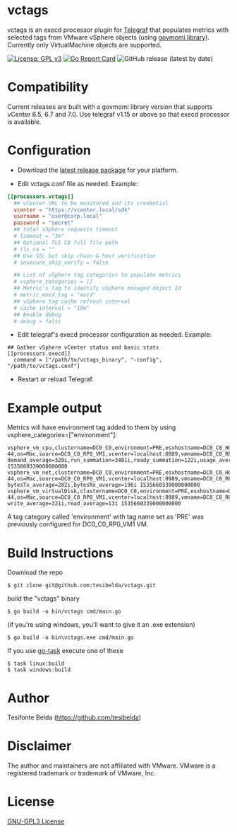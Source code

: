 # vctags

vctags is an execd processor plugin for [Telegraf](https://github.com/influxdata/telegraf) that populates metrics with selected tags from VMware vSphere objects (using [govmomi library](https://github.com/vmware/govmomi/)). Currently only VirtualMachine objects are supported.

[![License: GPL v3](https://img.shields.io/badge/License-GPL%20v3-blue.svg)](http://www.gnu.org/licenses/gpl-3.0)
[![Go Report Card](https://goreportcard.com/badge/github.com/tesibelda/vctags)](https://goreportcard.com/report/github.com/tesibelda/vctags)
![GitHub release (latest by date)](https://img.shields.io/github/v/release/tesibelda/vctags?display_name=release)

# Compatibility

Current releases are built with a govmomi library version that supports vCenter 6.5, 6.7 and 7.0.
Use telegraf v1.15 or above so that execd processor is available. 

# Configuration

* Download the [latest release package](https://github.com/tesibelda/vctags/releases/latest) for your platform.

* Edit vctags.conf file as needed. Example:

```toml
[[processors.vctags]]
  ## vCenter URL to be monitored and its credential
  vcenter = "https://vcenter.local/sdk"
  username = "user@corp.local"
  password = "secret"
  ## total vSphere requests timeout
  # timeout = "3m"
  ## Optional TLS CA full file path
  # tls_ca = ""
  ## Use SSL but skip chain & host verification
  # insecure_skip_verify = false

  ## List of vSphere tag categories to populate metrics
  # vsphere_categories = []
  ## Metric's tag to identify vSphere managed object Id
  # metric_moid_tag = "moid"
  ## vSphere tag cache refresh interval
  # cache_interval = "10m"
  ## Enable debug
  # debug = falss
```

* Edit telegraf's execd processor configuration as needed. Example:

```
## Gather vSphere vCenter status and basic stats
[[processors.execd]]
  command = ["/path/to/vctags_binary", "-config", "/path/to/vctags.conf"]
```

* Restart or reload Telegraf.


# Example output

Metrics will have environment tag added to them by using vsphere_categories=\["environment"\]:
```plain
vsphere_vm_cpu,clustername=DC0_C0,environment=PRE,esxhostname=DC0_C0_H0,guest=other,host=host.example.com,moid=vm-44,os=Mac,source=DC0_C0_RP0_VM1,vcenter=localhost:8989,vmname=DC0_C0_RP0_VM1 demand_average=328i,run_summation=3481i,ready_summation=122i,usage_average=7.95,used_summation=2167i 1535660339000000000
vsphere_vm_net,clustername=DC0_C0,environment=PRE,esxhostname=DC0_C0_H0,guest=other,host=host.example.com,moid=vm-44,os=Mac,source=DC0_C0_RP0_VM1,vcenter=localhost:8989,vmname=DC0_C0_RP0_VM1 bytesTx_average=282i,bytesRx_average=196i 1535660339000000000
vsphere_vm_virtualDisk,clustername=DC0_C0,environment=PRE,esxhostname=DC0_C0_H0,guest=other,host=host.example.com,moid=vm-44,os=Mac,source=DC0_C0_RP0_VM1,vcenter=localhost:8989,vmname=DC0_C0_RP0_VM1 write_average=321i,read_average=13i 1535660339000000000
```
A tag category called 'environment' with tag name set as 'PRE' was previously configured for DC0_C0_RP0_VM1 VM.

# Build Instructions

Download the repo

    $ git clone git@github.com:tesibelda/vctags.git

build the "vctags" binary

    $ go build -o bin/vctags cmd/main.go
    
 (if you're using windows, you'll want to give it an .exe extension)
 
    $ go build -o bin\vctags.exe cmd/main.go

 If you use [go-task](https://github.com/go-task/task) execute one of these
 
    $ task linux:build
	$ task windows:build

# Author

Tesifonte Belda (https://github.com/tesibelda)

# Disclaimer

The author and maintainers are not affiliated with VMware.
VMware is a registered trademark or trademark of VMware, Inc.

# License

[GNU-GPL3 License](https://github.com/tesibelda/vctags/blob/master/LICENSE)
